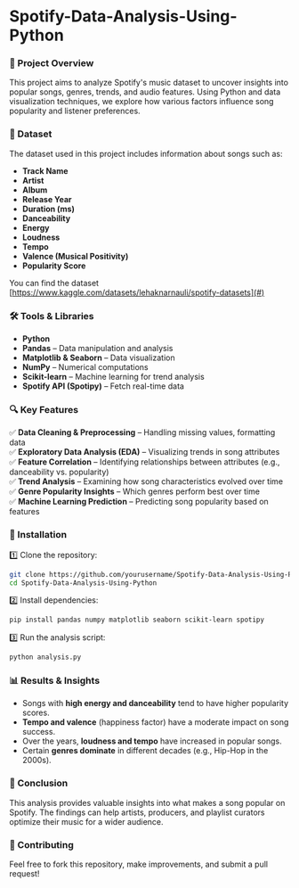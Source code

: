 # Spotify-Data-Analysis-Using-Python

### 📌 Project Overview  
This project aims to analyze Spotify's music dataset to uncover insights into popular songs, genres, trends, and audio features. Using Python and data visualization techniques, we explore how various factors influence song popularity and listener preferences.  

### 📂 Dataset  
The dataset used in this project includes information about songs such as:  
- **Track Name**  
- **Artist**  
- **Album**  
- **Release Year**  
- **Duration (ms)**  
- **Danceability**  
- **Energy**  
- **Loudness**  
- **Tempo**  
- **Valence (Musical Positivity)**  
- **Popularity Score**  

You can find the dataset [https://www.kaggle.com/datasets/lehaknarnauli/spotify-datasets](#)  

### 🛠 Tools & Libraries  
- **Python**  
- **Pandas** – Data manipulation and analysis  
- **Matplotlib & Seaborn** – Data visualization  
- **NumPy** – Numerical computations  
- **Scikit-learn** – Machine learning for trend analysis  
- **Spotify API (Spotipy)** – Fetch real-time data  

### 🔍 Key Features  
✅ **Data Cleaning & Preprocessing** – Handling missing values, formatting data  
✅ **Exploratory Data Analysis (EDA)** – Visualizing trends in song attributes  
✅ **Feature Correlation** – Identifying relationships between attributes (e.g., danceability vs. popularity)  
✅ **Trend Analysis** – Examining how song characteristics evolved over time  
✅ **Genre Popularity Insights** – Which genres perform best over time  
✅ **Machine Learning Prediction** – Predicting song popularity based on features  

### 🚀 Installation  
1️⃣ Clone the repository:  
```bash
git clone https://github.com/yourusername/Spotify-Data-Analysis-Using-Python.git
cd Spotify-Data-Analysis-Using-Python
```  
2️⃣ Install dependencies:  
```bash
pip install pandas numpy matplotlib seaborn scikit-learn spotipy
```  
3️⃣ Run the analysis script:  
```bash
python analysis.py
```  

### 📊 Results & Insights  
- Songs with **high energy and danceability** tend to have higher popularity scores.  
- **Tempo and valence** (happiness factor) have a moderate impact on song success.  
- Over the years, **loudness and tempo** have increased in popular songs.  
- Certain **genres dominate** in different decades (e.g., Hip-Hop in the 2000s).  

### 📜 Conclusion  
This analysis provides valuable insights into what makes a song popular on Spotify. The findings can help artists, producers, and playlist curators optimize their music for a wider audience.  

### 🤝 Contributing  
Feel free to fork this repository, make improvements, and submit a pull request!  































